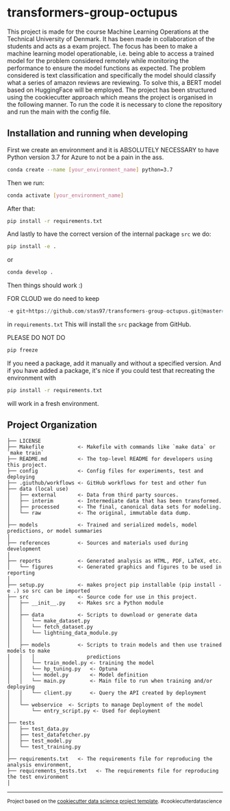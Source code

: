 transformers-group-octupus
==============================

This project is made for the course Machine Learning Operations at the Technical University of Denmark. It has been made in collaboration of the students and acts as a exam project. The focus has been to make a machine learning model operationable, i.e. being able to access a trained model for the problem considered remotely while monitoring the performance to ensure the model functions as expected. The problem considered is text classification and specifically the model should classify what a series of amazon reviews are reviewing. To solve this, a BERT model based on HuggingFace will be employed. The project has been structured using the cookiecutter approach which means the project is organised in the following manner. To run the code it is necessary to clone the repository and run the main with the config file.



## Installation and running when developing

First we create an environment and it is ABSOLUTELY NECESSARY to have Python version 3.7 for Azure to not be a pain in the ass. 

```bash
conda create --name [your_environment_name] python=3.7
```

Then we run:

```bash
conda activate [your_environment_name]
```

After that: 

```bash
pip install -r requirements.txt
```

And lastly to have the correct version of the internal package `src` we do: 

```bash
pip install -e .
```
or 
```bash
conda develop .
```
Then things should work :) 

FOR CLOUD we do need to keep 
```python
-e git+https://github.com/stas97/transformers-group-octupus.git@master#egg=src
```
in `requirements.txt`
This will install the `src` package from GitHub.

PLEASE DO NOT DO 
```bash
pip freeze
```
If you need a package, add it manually and without a specified version. And if you have added a package, it's nice if you could test that recreating the environment with 
```bash
pip install -r requirements.txt
```
will work in a fresh environment. 


Project Organization
------------

    ├── LICENSE
    ├── Makefile           <- Makefile with commands like `make data` or `make train`
    ├── README.md          <- The top-level README for developers using this project.
    ├── config             <- Config files for experiments, test and deploying
    ├── .giuthub/workflows <- GitHub workflows for test and other fun
    ├── data (local use)
    │   ├── external       <- Data from third party sources.
    │   ├── interim        <- Intermediate data that has been transformed.
    │   ├── processed      <- The final, canonical data sets for modeling.
    │   └── raw            <- The original, immutable data dump.
    │
    ├── models             <- Trained and serialized models, model predictions, or model summaries
    │
    ├── references         <- Sources and materials used during development
    │
    ├── reports            <- Generated analysis as HTML, PDF, LaTeX, etc.
    │   └── figures        <- Generated graphics and figures to be used in reporting
    │
    ├── setup.py           <- makes project pip installable (pip install -e .) so src can be imported
    ├── src                <- Source code for use in this project.
    │   ├── __init__.py    <- Makes src a Python module
    │   │
    │   ├── data           <- Scripts to download or generate data
    │   │   └── make_dataset.py
    │   │   └── fetch_dataset.py
    │   │   └── lightning_data_module.py
    │   │
    │   ├── models         <- Scripts to train models and then use trained models to make
    │   │   │                 predictions
    │   │   └── train_model.py <- training the model 
    │   │   └── hp_tuning.py   <- Optuna
    │   │   └── model.py       <- Model definition
    │   │   └── main.py        <- Main file to run when training and/or deploying
    │   │   └── client.py      <- Query the API created by deployment
    │   │
    │   └── webservice  <- Scripts to manage Deployment of the model
    │       └── entry_script.py <- Used for deployment
    │
    ├── tests 
    │   ├── test_data.py       
    │   ├── test_datafetcher.py        
    │   ├── test_model.py     
    │   └── test_training.py 
    │
    ├── requirements.txt   <- The requirements file for reproducing the analysis environment,
    ├── requirements_tests.txt   <- The requirements file for reproducing the test environment
    │             
    


--------

<p><small>Project based on the <a target="_blank" href="https://drivendata.github.io/cookiecutter-data-science/">cookiecutter data science project template</a>. #cookiecutterdatascience</small></p>
